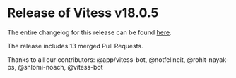 # Release of Vitess v18.0.5
The entire changelog for this release can be found [here](https://github.com/vitessio/vitess/blob/main/changelog/18.0/18.0.5/changelog.md).

The release includes 13 merged Pull Requests.

Thanks to all our contributors: @app/vitess-bot, @notfelineit, @rohit-nayak-ps, @shlomi-noach, @vitess-bot

